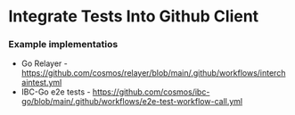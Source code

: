 # Integrate Tests Into Github Client

### Example implementatios

- Go Relayer - <https://github.com/cosmos/relayer/blob/main/.github/workflows/interchaintest.yml>
- IBC-Go e2e tests - <https://github.com/cosmos/ibc-go/blob/main/.github/workflows/e2e-test-workflow-call.yml>
